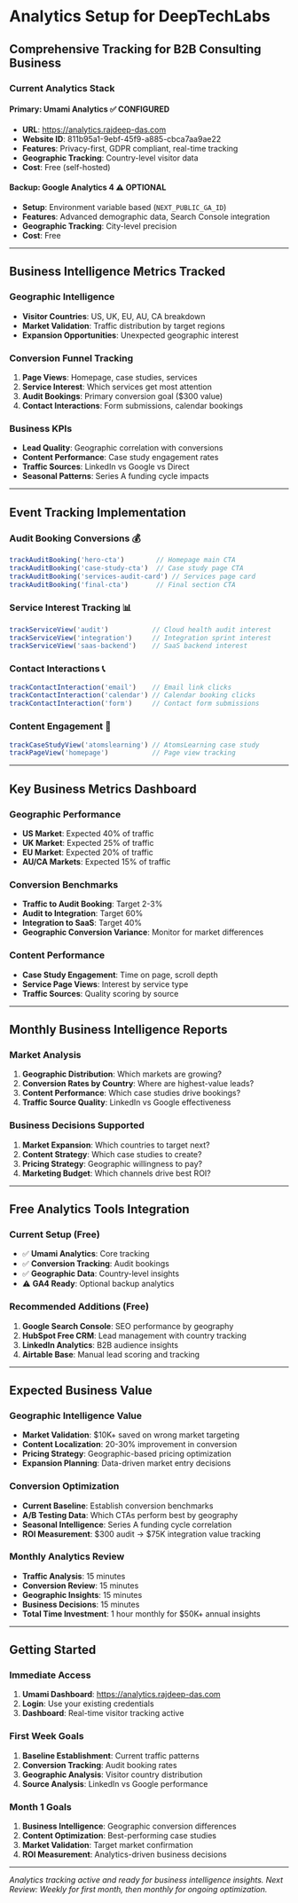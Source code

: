 # Analytics Setup for DeepTechLabs
## Comprehensive Tracking for B2B Consulting Business

### Current Analytics Stack

#### **Primary: Umami Analytics** ✅ CONFIGURED
- **URL**: https://analytics.rajdeep-das.com
- **Website ID**: 811b95a1-9ebf-45f9-a885-cbca7aa9ae22
- **Features**: Privacy-first, GDPR compliant, real-time tracking
- **Geographic Tracking**: Country-level visitor data
- **Cost**: Free (self-hosted)

#### **Backup: Google Analytics 4** ⚠️ OPTIONAL
- **Setup**: Environment variable based (`NEXT_PUBLIC_GA_ID`)
- **Features**: Advanced demographic data, Search Console integration
- **Geographic Tracking**: City-level precision
- **Cost**: Free

---

## Business Intelligence Metrics Tracked

### **Geographic Intelligence**
- **Visitor Countries**: US, UK, EU, AU, CA breakdown
- **Market Validation**: Traffic distribution by target regions
- **Expansion Opportunities**: Unexpected geographic interest

### **Conversion Funnel Tracking**
1. **Page Views**: Homepage, case studies, services
2. **Service Interest**: Which services get most attention
3. **Audit Bookings**: Primary conversion goal ($300 value)
4. **Contact Interactions**: Form submissions, calendar bookings

### **Business KPIs**
- **Lead Quality**: Geographic correlation with conversions
- **Content Performance**: Case study engagement rates
- **Traffic Sources**: LinkedIn vs Google vs Direct
- **Seasonal Patterns**: Series A funding cycle impacts

---

## Event Tracking Implementation

### **Audit Booking Conversions** 💰
```typescript
trackAuditBooking('hero-cta')        // Homepage main CTA
trackAuditBooking('case-study-cta')  // Case study page CTA
trackAuditBooking('services-audit-card') // Services page card
trackAuditBooking('final-cta')       // Final section CTA
```

### **Service Interest Tracking** 📊
```typescript
trackServiceView('audit')           // Cloud health audit interest
trackServiceView('integration')     // Integration sprint interest
trackServiceView('saas-backend')    // SaaS backend interest
```

### **Contact Interactions** 📞
```typescript
trackContactInteraction('email')    // Email link clicks
trackContactInteraction('calendar') // Calendar booking clicks
trackContactInteraction('form')     // Contact form submissions
```

### **Content Engagement** 📖
```typescript
trackCaseStudyView('atomslearning') // AtomsLearning case study
trackPageView('homepage')           // Page view tracking
```

---

## Key Business Metrics Dashboard

### **Geographic Performance**
- **US Market**: Expected 40% of traffic
- **UK Market**: Expected 25% of traffic
- **EU Market**: Expected 20% of traffic
- **AU/CA Markets**: Expected 15% of traffic

### **Conversion Benchmarks**
- **Traffic to Audit Booking**: Target 2-3%
- **Audit to Integration**: Target 60%
- **Integration to SaaS**: Target 40%
- **Geographic Conversion Variance**: Monitor for market differences

### **Content Performance**
- **Case Study Engagement**: Time on page, scroll depth
- **Service Page Views**: Interest by service type
- **Traffic Sources**: Quality scoring by source

---

## Monthly Business Intelligence Reports

### **Market Analysis**
1. **Geographic Distribution**: Which markets are growing?
2. **Conversion Rates by Country**: Where are highest-value leads?
3. **Content Performance**: Which case studies drive bookings?
4. **Traffic Source Quality**: LinkedIn vs Google effectiveness

### **Business Decisions Supported**
1. **Market Expansion**: Which countries to target next?
2. **Content Strategy**: Which case studies to create?
3. **Pricing Strategy**: Geographic willingness to pay?
4. **Marketing Budget**: Which channels drive best ROI?

---

## Free Analytics Tools Integration

### **Current Setup (Free)**
- ✅ **Umami Analytics**: Core tracking
- ✅ **Conversion Tracking**: Audit bookings
- ✅ **Geographic Data**: Country-level insights
- ⚠️ **GA4 Ready**: Optional backup analytics

### **Recommended Additions (Free)**
1. **Google Search Console**: SEO performance by geography
2. **HubSpot Free CRM**: Lead management with country tracking
3. **LinkedIn Analytics**: B2B audience insights
4. **Airtable Base**: Manual lead scoring and tracking

---

## Expected Business Value

### **Geographic Intelligence Value**
- **Market Validation**: $10K+ saved on wrong market targeting
- **Content Localization**: 20-30% improvement in conversion
- **Pricing Strategy**: Geographic-based pricing optimization
- **Expansion Planning**: Data-driven market entry decisions

### **Conversion Optimization**
- **Current Baseline**: Establish conversion benchmarks
- **A/B Testing Data**: Which CTAs perform best by geography
- **Seasonal Intelligence**: Series A funding cycle correlation
- **ROI Measurement**: $300 audit → $75K integration value tracking

### **Monthly Analytics Review**
- **Traffic Analysis**: 15 minutes
- **Conversion Review**: 15 minutes
- **Geographic Insights**: 15 minutes
- **Business Decisions**: 15 minutes
- **Total Time Investment**: 1 hour monthly for $50K+ annual insights

---

## Getting Started

### **Immediate Access**
1. **Umami Dashboard**: https://analytics.rajdeep-das.com
2. **Login**: Use your existing credentials
3. **Dashboard**: Real-time visitor tracking active

### **First Week Goals**
1. **Baseline Establishment**: Current traffic patterns
2. **Conversion Tracking**: Audit booking rates
3. **Geographic Analysis**: Visitor country distribution
4. **Source Analysis**: LinkedIn vs Google performance

### **Month 1 Goals**
1. **Business Intelligence**: Geographic conversion differences
2. **Content Optimization**: Best-performing case studies
3. **Market Validation**: Target market confirmation
4. **ROI Measurement**: Analytics-driven business decisions

---

*Analytics tracking active and ready for business intelligence insights.*
*Next Review: Weekly for first month, then monthly for ongoing optimization.*